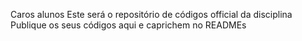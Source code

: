 Caros alunos
Este será o repositório de códigos official da disciplina
Publique os seus códigos aqui e caprichem no READMEs
